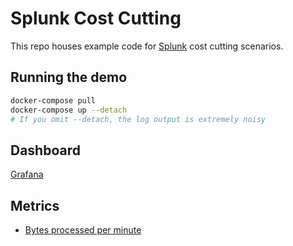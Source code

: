 # Splunk Cost Cutting

This repo houses example code for [Splunk] cost cutting scenarios.

## Running the demo

```bash
docker-compose pull
docker-compose up --detach
# If you omit --detach, the log output is extremely noisy
```

## Dashboard

[Grafana]

## Metrics

* [Bytes processed per minute][bytes_per_min]

[bytes_per_min]: http://localhost:9090/graph?g0.range_input=1h&g0.expr=rate(bytes_processed%7Bjob%3D%22vector%22%7D%5B1m%5D)&g0.tab=1&g1.range_input=1h&g1.expr=&g1.tab=1
[grafana]: http://localhost:3000/d/vector-splunk/vector-splunk?viewPanel=1&orgId=1
[splunk]: https://splunk.com